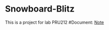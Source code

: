 # Snowboard-Blitz
This is a project for lab PRU212
#Document:
[Note](https://docs.google.com/document/d/1uB7oe72adkP3P7USsyPlkO_dSL--3oAUtvYYo36Ua6U/edit?usp=sharing)
